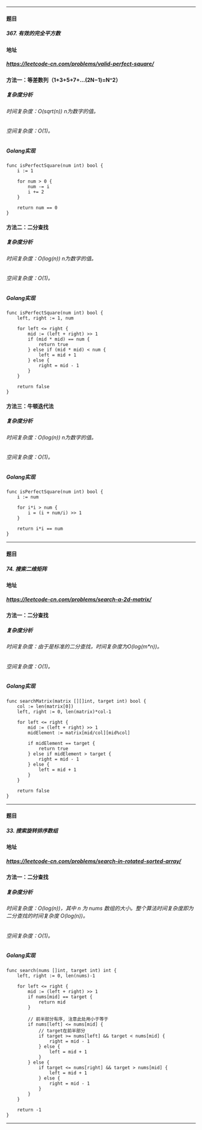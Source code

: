 ***
#### 题目
##### 367. 有效的完全平方数
#### 地址
##### https://leetcode-cn.com/problems/valid-perfect-square/
#### 方法一：等差数列（1+3+5+7+...(2N−1)=N^2）
##### 复杂度分析
###### 时间复杂度：O(sqrt(n)) n为数字的值。
###### 空间复杂度：O(1)。
##### Golang实现
    func isPerfectSquare(num int) bool {
        i := 1
    
        for num > 0 {
            num -= i
            i += 2
        }
    
        return num == 0
    }
#### 方法二：二分查找
##### 复杂度分析
###### 时间复杂度：O(log(n)) n为数字的值。
###### 空间复杂度：O(1)。
##### Golang实现
    func isPerfectSquare(num int) bool {
        left, right := 1, num
    
        for left <= right {
            mid := (left + right) >> 1
            if (mid * mid) == num {
                return true
            } else if (mid * mid) < num {
                left = mid + 1
            } else {
                right = mid - 1
            }
        }
    
        return false
    }
#### 方法三：牛顿迭代法
##### 复杂度分析
###### 时间复杂度：O(log(n)) n为数字的值。
###### 空间复杂度：O(1)。
##### Golang实现
    func isPerfectSquare(num int) bool {
        i := num
    
        for i*i > num {
            i = (i + num/i) >> 1
        }
    
        return i*i == num
    }
***
#### 题目
##### 74. 搜索二维矩阵
#### 地址
##### https://leetcode-cn.com/problems/search-a-2d-matrix/
#### 方法一：二分查找
##### 复杂度分析
###### 时间复杂度：由于是标准的二分查找，时间复杂度为O(log(m*n))。
###### 空间复杂度：O(1)。
##### Golang实现
    func searchMatrix(matrix [][]int, target int) bool {
        col := len(matrix[0])
        left, right := 0, len(matrix)*col-1
    
        for left <= right {
            mid := (left + right) >> 1
            midElement := matrix[mid/col][mid%col]
    
            if midElement == target {
                return true
            } else if midElement > target {
                right = mid - 1
            } else {
                left = mid + 1
            }
        }
    
        return false
    }
***
#### 题目
##### 33. 搜索旋转排序数组
#### 地址
##### https://leetcode-cn.com/problems/search-in-rotated-sorted-array/
#### 方法一：二分查找
##### 复杂度分析
###### 时间复杂度：O(log(n))，其中 n 为 nums 数组的大小。整个算法时间复杂度即为二分查找的时间复杂度 O(log(n))。
###### 空间复杂度：O(1)。
##### Golang实现
    func search(nums []int, target int) int {
    	left, right := 0, len(nums)-1
    
    	for left <= right {
    		mid := (left + right) >> 1
    		if nums[mid] == target {
    			return mid
    		}
    
    		// 前半部分有序, 注意此处用小于等于
    		if nums[left] <= nums[mid] {
    			// target在前半部分
    			if target >= nums[left] && target < nums[mid] {
    				right = mid - 1
    			} else {
    				left = mid + 1
    			}
    		} else {
    			if target <= nums[right] && target > nums[mid] {
    				left = mid + 1
    			} else {
    				right = mid - 1
    			}
    		}
    	}
    
    	return -1
    }
***